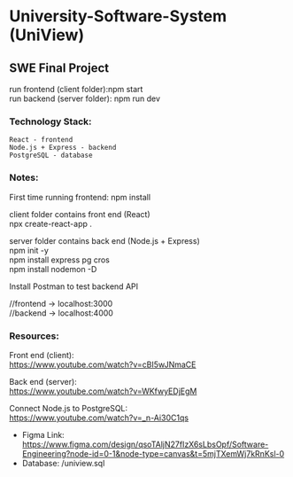 # University-Software-System (UniView)
## SWE Final Project


run frontend (client folder):npm start  
run backend (server folder): npm run dev



### Technology Stack:  
    React - frontend  
    Node.js + Express - backend  
    PostgreSQL - database  

### Notes:  
First time running frontend: npm install  

client folder contains front end (React)  
    npx create-react-app .  

server folder contains back end (Node.js + Express)  
    npm init -y  
    npm install express pg cros  
    npm install nodemon -D  

Install Postman to test backend API  

//frontend -> localhost:3000  
//backend -> localhost:4000  



### Resources:  
Front end (client):    
    https://www.youtube.com/watch?v=cBI5wJNmaCE  

Back end (server):    
    https://www.youtube.com/watch?v=WKfwyEDjEgM  

Connect Node.js to PostgreSQL:  
    https://www.youtube.com/watch?v=_n-Ai30C1qs  


- Figma Link: https://www.figma.com/design/qsoTAljN27fIzX6sLbsOpf/Software-Engineering?node-id=0-1&node-type=canvas&t=5mjTXemWj7kRnKsl-0
- Database: /uniview.sql
